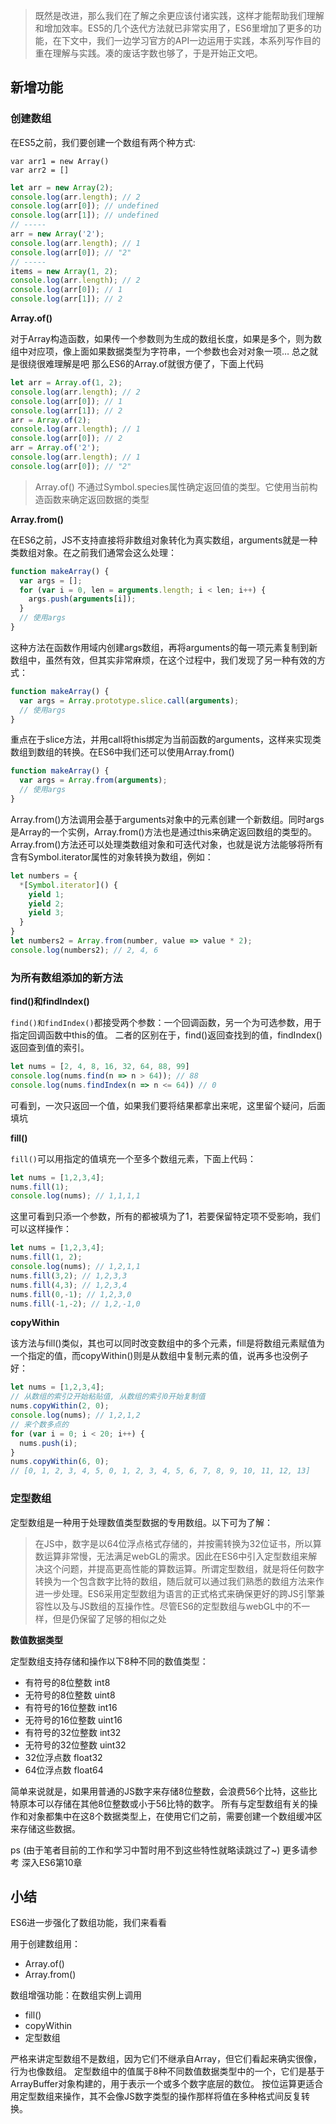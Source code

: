 
> 既然是改进，那么我们在了解之余更应该付诸实践，这样才能帮助我们理解和增加效率。ES5的几个迭代方法就已非常实用了，ES6里增加了更多的功能，在下文中，我们一边学习官方的API一边运用于实践，本系列写作目的重在理解与实践。凑的废话字数也够了，于是开始正文吧。

<!-- more -->

## 新增功能

### 创建数组

在ES5之前，我们要创建一个数组有两个种方式: 

    var arr1 = new Array()
    var arr2 = []

```js
let arr = new Array(2);
console.log(arr.length); // 2
console.log(arr[0]); // undefined
console.log(arr[1]); // undefined
// -----
arr = new Array('2');
console.log(arr.length); // 1
console.log(arr[0]); // "2"
// -----
items = new Array(1, 2);
console.log(arr.length); // 2
console.log(arr[0]); // 1
console.log(arr[1]); // 2
```

**Array.of()**

对于Array构造函数，如果传一个参数则为生成的数组长度，如果是多个，则为数组中对应项，像上面如果数据类型为字符串，一个参数也会对对象一项… 总之就是很绕很难理解是吧
那么ES6的Array.of就很方便了，下面上代码

```js
let arr = Array.of(1, 2);
console.log(arr.length); // 2
console.log(arr[0]); // 1
console.log(arr[1]); // 2
arr = Array.of(2);
console.log(arr.length); // 1
console.log(arr[0]); // 2
arr = Array.of('2');
console.log(arr.length); // 1
console.log(arr[0]); // "2"
```

> Array.of() 不通过Symbol.species属性确定返回值的类型。它使用当前构造函数来确定返回数据的类型

**Array.from()**

在ES6之前，JS不支持直接将非数组对象转化为真实数组，arguments就是一种类数组对象。在之前我们通常会这么处理：

```js
function makeArray() {
  var args = [];
  for (var i = 0, len = arguments.length; i < len; i++) {
    args.push(arguments[i]);
  }
  // 使用args
}
```

这种方法在函数作用域内创建args数组，再将arguments的每一项元素复制到新数组中，虽然有效，但其实非常麻烦，在这个过程中，我们发现了另一种有效的方式：

```js
function makeArray() {
  var args = Array.prototype.slice.call(arguments);
  // 使用args
}
```

重点在于slice方法，并用call将this绑定为当前函数的arguments，这样来实现类数组到数组的转换。在ES6中我们还可以使用Array.from()

```js
function makeArray() {
  var args = Array.from(arguments);
  // 使用args
}
```

Array.from()方法调用会基于arguments对象中的元素创建一个新数组。同时args是Array的一个实例，Array.from()方法也是通过this来确定返回数组的类型的。
Array.from()方法还可以处理类数组对象和可迭代对象，也就是说方法能够将所有含有Symbol.iterator属性的对象转换为数组，例如：

```js
let numbers = {
  *[Symbol.iterator]() {
    yield 1;
    yield 2;
    yield 3;    
  }
}
let numbers2 = Array.from(number, value => value * 2);
console.log(numbers2); // 2, 4, 6
```

### 为所有数组添加的新方法

**find()和findIndex()**

`find()和findIndex()`都接受两个参数：一个回调函数，另一个为可选参数，用于指定回调函数中this的值。
二者的区别在于，find()返回查找到的值，findIndex()返回查到值的索引。

```js
let nums = [2, 4, 8, 16, 32, 64, 88, 99]
console.log(nums.find(n => n > 64)); // 88
console.log(nums.findIndex(n => n <= 64)) // 0
```

可看到，一次只返回一个值，如果我们要将结果都拿出来呢，这里留个疑问，后面填坑

**fill()**

`fill()`可以用指定的值填充一个至多个数组元素，下面上代码：

```js
let nums = [1,2,3,4];
nums.fill(1);
console.log(nums); // 1,1,1,1
```

这里可看到只添一个参数，所有的都被填为了1，若要保留特定项不受影响，我们可以这样操作：

```js
let nums = [1,2,3,4];
nums.fill(1, 2);
console.log(nums); // 1,2,1,1
nums.fill(3,2); // 1,2,3,3
nums.fill(4,3); // 1,2,3,4
nums.fill(0,-1); // 1,2,3,0
nums.fill(-1,-2); // 1,2,-1,0
```

**copyWithin**

该方法与fill()类似，其也可以同时改变数组中的多个元素，fill是将数组元素赋值为一个指定的值，而copyWithin()则是从数组中复制元素的值，说再多也没例子好：

```js
let nums = [1,2,3,4];
// 从数组的索引2开始粘贴值, 从数组的索引0开始复制值
nums.copyWithin(2, 0);
console.log(nums); // 1,2,1,2
// 来个数多点的
for (var i = 0; i < 20; i++) {
  nums.push(i);
}
nums.copyWithin(6, 0);
// [0, 1, 2, 3, 4, 5, 0, 1, 2, 3, 4, 5, 6, 7, 8, 9, 10, 11, 12, 13]
```

### 定型数组

定型数组是一种用于处理数值类型数据的专用数组。以下可为了解：

> 在JS中，数字是以64位浮点格式存储的，并按需转换为32位证书，所以算数运算非常慢，无法满足webGL的需求。因此在ES6中引入定型数组来解决这个问题，并提高更高性能的算数运算。所谓定型数组，就是将任何数字转换为一个包含数字比特的数组，随后就可以通过我们熟悉的数组方法来作进一步处理。ES6采用定型数组为语言的正式格式来确保更好的跨JS引擎兼容性以及与JS数组的互操作性。尽管ES6的定型数组与webGL中的不一样，但是仍保留了足够的相似之处

**数值数据类型**

定型数组支持存储和操作以下8种不同的数值类型：

* 有符号的8位整数 int8
* 无符号的8位整数 uint8
* 有符号的16位整数 int16
* 无符号的16位整数 uint16
* 有符号的32位整数 int32
* 无符号的32位整数 uint32
* 32位浮点数 float32
* 64位浮点数 float64

简单来说就是，如果用普通的JS数字来存储8位整数，会浪费56个比特，这些比特原本可以存储在其他8位整数或小于56比特的数字。
所有与定型数组有关的操作和对象都集中在这8个数据类型上，在使用它们之前，需要创建一个数组缓冲区来存储这些数据。

ps (由于笔者目前的工作和学习中暂时用不到这些特性就略读跳过了~) 更多请参考 深入ES6第10章

## 小结

ES6进一步强化了数组功能，我们来看看

用于创建数组用：
* Array.of()
* Array.from()

数组增强功能：在数组实例上调用
* fill()
* copyWithin
* 定型数组

严格来讲定型数组不是数组，因为它们不继承自Array，但它们看起来确实很像，行为也像数组。
定型数组中的值属于8种不同数值数据类型中的一个，它们是基于ArrayBuffer对象构建的，用于表示一个或多个数字底层的数位。
按位运算更适合用定型数组来操作，其不会像JS数字类型的操作那样将值在多种格式间反复转换。
